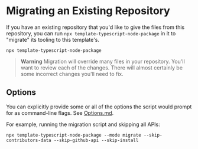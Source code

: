 # Migrating an Existing Repository

If you have an existing repository that you'd like to give the files from this repository, you can run `npx template-typescript-node-package` in it to "migrate" its tooling to this template's.

```shell
npx template-typescript-node-package
```

> **Warning**
> Migration will override many files in your repository.
> You'll want to review each of the changes.
> There will almost certainly be some incorrect changes you'll need to fix.

## Options

You can explicitly provide some or all of the options the script would prompt for as command-line flags.
See [Options.md](./Options.md).

For example, running the migration script and skipping all APIs:

```shell
npx template-typescript-node-package --mode migrate --skip-contributors-data --skip-github-api --skip-install
```
